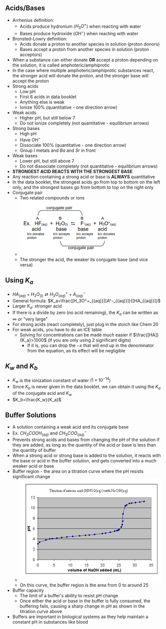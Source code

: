 
## Acids/Bases

-   Arrhenius definition:
    -   Acids produce hydronium ($H_3O^+$) when reacting with water
    -   Bases produce hydroxide ($OH^-$) when reacting with water
-   Bronsted-Lowry definition:
    -   Acids donate a proton to another species in solution (proton donors)
    -   Bases accept a proton from another species in solution (proton acceptors)
-   When a substance can either donate **OR** accept a proton depending on the solution, it is called amphoteric/amphiprotic
-   In the case where multiple amphoteric/amphiprotic substances react, the stronger acid will donate the proton, and the stronger base will accept the proton
-   Strong acids
    -   Low pH
    -   First 6 acids in data booklet
    -   Anything else is weak
    -   Ionize 100% (quantitative - one direction arrow)
-   Weak acids
    -   Higher pH, but still below 7
    -   Do not ionize completely (not quantitative - equilibrium arrows)
-   Strong bases
    -   High pH
    -   Have $OH^-$
    -   Dissociate 100% (quantitative - one direction arrow)
    -   Group I metals and $Ba$ and $Sr$ in front
-   Weak bases
    -   Lower pH, but still above 7
    -   Do not dissociate completely (not quantitative - equilibrium arrows)
-   **STRONGEST ACID REACTS WITH THE STRONGEST BASE**
-   Any reaction containing a strong acid or base is **ALWAYS** quantitative
-   In the data booklet, the strongest acids go from top to bottom on the left only, and the strongest bases go from bottom to top on the right only
-   Conjugate pair
    -   Two related compounds or ions
    -   ![](/assets/images/2022-04-07-09-02-42.png)
    -   The stronger the acid, the weaker its conjugate base (and vice versa)

## Using $K_a$

-   $HA_{(aq)}+H_2O_{(l)}⇄H_3O^+_{(aq)}+A^-_{(aq)}$
-   General formula: $K_a=\frac{[H_3O^+_{(aq)}][A^-_{(aq)}]}{[HA_{(aq)}]}$
-   Larger $K_a$: stronger acid
-   If there is a divide by zero (no acid remaining), the $K_a$ can be written as $\infty$ or "very large"
-   For strong acids (react completely), just plug in the stoich like Chem 20
-   For weak acids, you have to do an ICE table
    -   Solving for concentrations can be made _much_ easier if $\frac{[HA]}{K_a}>1000$ (if you are only using 2 significant digits)
        -   If it is, you can drop the $-x$ that will end up in the denominator from the equation, as its effect will be negligible

## $K_w$ and $K_b$

-   $K_w$ is the ionization constant of water ($1×10^{-14}$)
-   Since $K_b$ is never given in the data booklet, we can obtain it using the $K_a$ of the conjugate acid and $K_w$
-   $K_b=\frac{K_w}{K_a}$

## Buffer Solutions

-   A solution containing a weak acid and its conjugate base
-   Ex. $CH_3COOH_{(aq)}$ and $CH_3COO^-_{(aq)}$
-   Prevents strong acids and bases from changing the pH of the solution if they are added, as long as the quantity of the acid or base is less than the quantity of buffer
-   When a strong acid or strong base is added to the solution, it reacts with the base or acid in the buffer solution, and gets converted into a much weaker acid or base
-   Buffer region - the area on a titration curve where the pH resists significant change
    -   ![](/assets/images/2022-04-13-08-51-38.png)
    -   On this curve, the buffer region is the area from $0$ to around $25$
-   Buffer capacity
    -   The limit of a buffer's ability to resist pH change
    -   Once either the acid or base in the buffer is fully consumed, the buffering fails, causing a sharp change in pH as shown in the titration curve above
-   Buffers are important in biological systems as they help maintain a constant pH in substances like blood

